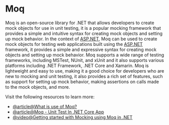 # Moq

Moq is an open-source library for .NET that allows developers to create mock objects for use in unit testing, it is a popular mocking framework that provides a simple and intuitive syntax for creating mock objects and setting up mock behavior. In the context of [ASP.NET](http://ASP.NET), Moq can be used to create mock objects for testing web applications built using the [ASP.NET](http://ASP.NET) framework, it provides a simple and expressive syntax for creating mock objects and setting up mock behavior. Moq supports a wide range of testing frameworks, including MSTest, NUnit, and xUnit and it also supports various platforms including .NET Framework, .NET Core and Xamarin. Moq is lightweight and easy to use, making it a good choice for developers who are new to mocking and unit testing, it also provides a rich set of features, such as support for setting up mock behavior, making assertions on calls made to the mock objects, and more.

Visit the following resources to learn more:

- [@article@What is use of Moq?](https://stackoverflow.com/questions/678878/what-is-use-of-moq)
- [@article@Moq - Unit Test In .NET Core App](https://www.c-sharpcorner.com/article/moq-unit-test-net-core-app-using-mock-object/)
- [@video@Getting started with Mocking using Moq in .NET](https://www.youtube.com/watch?v=9ZvDBSQa_so)